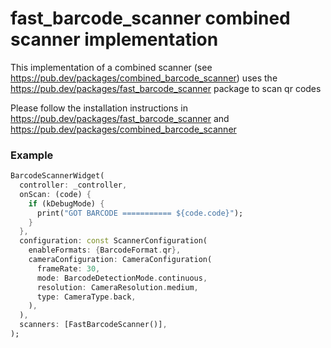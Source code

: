 # fast_barcode_scanner combined scanner implementation

This implementation of a combined scanner (see https://pub.dev/packages/combined_barcode_scanner)
uses the https://pub.dev/packages/fast_barcode_scanner package to scan qr codes

Please follow the installation instructions in https://pub.dev/packages/fast_barcode_scanner and https://pub.dev/packages/combined_barcode_scanner

### Example
```dart
BarcodeScannerWidget(
  controller: _controller,
  onScan: (code) {
    if (kDebugMode) {
      print("GOT BARCODE =========== ${code.code}");
    }
  },
  configuration: const ScannerConfiguration(
    enableFormats: {BarcodeFormat.qr},
    cameraConfiguration: CameraConfiguration(
      frameRate: 30,
      mode: BarcodeDetectionMode.continuous,
      resolution: CameraResolution.medium,
      type: CameraType.back,
    ),
  ),
  scanners: [FastBarcodeScanner()],
);
```